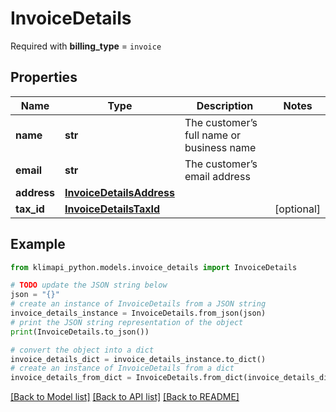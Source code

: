 # InvoiceDetails

Required with **billing_type** = `invoice`

## Properties

Name | Type | Description | Notes
------------ | ------------- | ------------- | -------------
**name** | **str** | The customer’s full name or business name | 
**email** | **str** | The customer’s email address | 
**address** | [**InvoiceDetailsAddress**](InvoiceDetailsAddress.md) |  | 
**tax_id** | [**InvoiceDetailsTaxId**](InvoiceDetailsTaxId.md) |  | [optional] 

## Example

```python
from klimapi_python.models.invoice_details import InvoiceDetails

# TODO update the JSON string below
json = "{}"
# create an instance of InvoiceDetails from a JSON string
invoice_details_instance = InvoiceDetails.from_json(json)
# print the JSON string representation of the object
print(InvoiceDetails.to_json())

# convert the object into a dict
invoice_details_dict = invoice_details_instance.to_dict()
# create an instance of InvoiceDetails from a dict
invoice_details_from_dict = InvoiceDetails.from_dict(invoice_details_dict)
```
[[Back to Model list]](../README.md#documentation-for-models) [[Back to API list]](../README.md#documentation-for-api-endpoints) [[Back to README]](../README.md)



